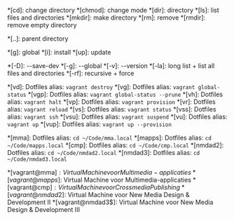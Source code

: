 *[cd]:              change directory
*[chmod]:           change mode
*[dir]:             directory
*[ls]:              list files and directories
*[mkdir]:           make directory
*[rm]:              remove
*[rmdir]:           remove empty directory

*[..]:              parent directory

*[g]:               global
*[i]:               install
*[up]:              update

*[-D]:              --save-dev
*[-g]:              --global
*[-v]:              --version
*[-la]:             long list + list all files and directories
*[-rf]:             recursive + force

*[vd]:              Dotfiles alias: `vagrant destroy`
*[vg]:              Dotfiles alias: `vagrant global-status`
*[vgp]:             Dotfiles alias: `vagrant global-status --prune`
*[vh]:              Dotfiles alias: `vagrant halt`
*[vp]:              Dotfiles alias: `vagrant provision`
*[vr]:              Dotfiles alias: `vagrant reload`
*[vs]:              Dotfiles alias: `vagrant status`
*[vss]:             Dotfiles alias: `vagrant ssh`
*[vsu]:             Dotfiles alias: `vagrant suspend`
*[vu]:              Dotfiles alias: `vagrant up`
*[vup]:             Dotfiles alias: `vagrant up --provision`

*[mma]:             Dotfiles alias: `cd ~/Code/mma.local`
*[mapps]:           Dotfiles alias: `cd ~/Code/mapps.local`
*[cmp]:             Dotfiles alias: `cd ~/Code/cmp.local`
*[nmdad2]:          Dotfiles alias: `cd ~/Code/nmdad2.local`
*[nmdad3]:          Dotfiles alias: `cd ~/Code/nmdad3.local`

*[vagrant@mma$]:    Virtual Machine voor Multimedia-applicaties
*[vagrant@mapps$]:  Virtual Machine voor Multimedia-applicaties
*[vagrant@cmp$]:    Virtual Machine voor Crossmedia Publishing
*[vagrant@nmdad2$]: Virtual Machine voor New Media Design & Development II
*[vagrant@nmdad3$]: Virtual Machine voor New Media Design & Development III